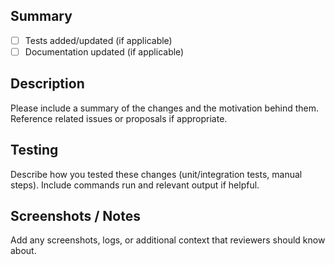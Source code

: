 ## Summary
- [ ] Tests added/updated (if applicable)
- [ ] Documentation updated (if applicable)

## Description
Please include a summary of the changes and the motivation behind them. Reference related issues or proposals if appropriate.

## Testing
Describe how you tested these changes (unit/integration tests, manual steps). Include commands run and relevant output if helpful.

## Screenshots / Notes
Add any screenshots, logs, or additional context that reviewers should know about.
